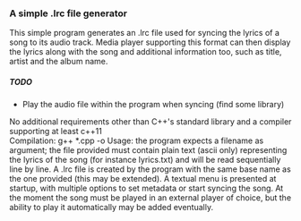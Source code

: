 <h3>A simple .lrc file generator</h3>
<p>
This simple program generates an .lrc file used for syncing the lyrics of a song to its audio track.
Media player supporting this format can then display the lyrics along with the song and additional information too,
such as title, artist and the album name.
</p>
<h5>TODO</h5>
<ul>
	<li>Play the audio file within the program when syncing (find some library)</li>
</ul>
<p>
No additional requirements other than C++'s standard library and a compiler supporting at least c++11<br/>
Compilation: g++ *.cpp -o <exename>
Usage: the program expects a filename as argument; the file provided must contain plain text (ascii only)
representing the lyrics of the song (for instance lyrics.txt) and will be read sequentially line by line.
A .lrc file is created by the program with the same base name as the one provided (this may be extended).
A textual menu is presented at startup, with multiple options to set metadata or start syncing the song.
At the moment the song must be played in an external player of choice, but the ability to play it automatically
may be added eventually.
</p>
